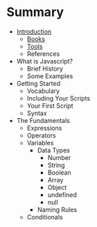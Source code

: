 # Summary

* [Introduction](README.md)
   * [Books](books.md)
   * [Tools](tools.md)
   * References
* What is Javascript?
   * Brief History
   * Some Examples
* Getting Started
   * Vocabulary
   * Including Your Scripts
   * Your First Script
   * Syntax
* The Fundamentals
   * Expressions
   * Operators
   * Variables
       * Data Types
           * Number
           * String
           * Boolean
           * Array
           * Object
           * undefined
           * null
       * Naming Rules
   * Conditionals

